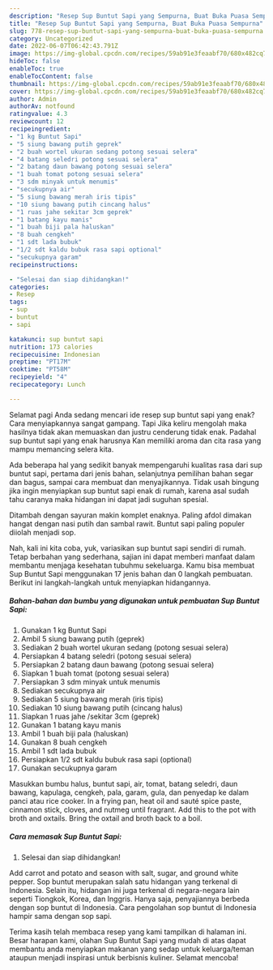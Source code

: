 ```yaml
---
description: "Resep Sup Buntut Sapi yang Sempurna, Buat Buka Puasa Sempurna"
title: "Resep Sup Buntut Sapi yang Sempurna, Buat Buka Puasa Sempurna"
slug: 778-resep-sup-buntut-sapi-yang-sempurna-buat-buka-puasa-sempurna
category: Uncategorized
date: 2022-06-07T06:42:43.791Z
image: https://img-global.cpcdn.com/recipes/59ab91e3feaabf70/680x482cq70/sup-buntut-sapi-foto-resep-utama.jpg
hideToc: false
enableToc: true
enableTocContent: false
thumbnail: https://img-global.cpcdn.com/recipes/59ab91e3feaabf70/680x482cq70/sup-buntut-sapi-foto-resep-utama.jpg
cover: https://img-global.cpcdn.com/recipes/59ab91e3feaabf70/680x482cq70/sup-buntut-sapi-foto-resep-utama.jpg
author: Admin
authorAv: notfound
ratingvalue: 4.3
reviewcount: 12
recipeingredient:
- "1 kg Buntut Sapi"
- "5 siung bawang putih geprek"
- "2 buah wortel ukuran sedang potong sesuai selera"
- "4 batang seledri potong sesuai selera"
- "2 batang daun bawang potong sesuai selera"
- "1 buah tomat potong sesuai selera"
- "3 sdm minyak untuk menumis"
- "secukupnya air"
- "5 siung bawang merah iris tipis"
- "10 siung bawang putih cincang halus"
- "1 ruas jahe sekitar 3cm geprek"
- "1 batang kayu manis"
- "1 buah biji pala haluskan"
- "8 buah cengkeh"
- "1 sdt lada bubuk"
- "1/2 sdt kaldu bubuk rasa sapi optional"
- "secukupnya garam"
recipeinstructions:

- "Selesai dan siap dihidangkan!"
categories:
- Resep
tags:
- sup
- buntut
- sapi

katakunci: sup buntut sapi 
nutrition: 173 calories
recipecuisine: Indonesian
preptime: "PT17M"
cooktime: "PT58M"
recipeyield: "4"
recipecategory: Lunch

---
```



Selamat pagi Anda sedang mencari ide resep sup buntut sapi yang enak? Cara menyiapkannya sangat gampang. Tapi Jika keliru mengolah maka hasilnya tidak akan memuaskan dan justru cenderung tidak enak. Padahal sup buntut sapi yang enak harusnya Kan memiliki aroma dan cita rasa yang mampu memancing selera kita.


Ada beberapa hal yang sedikit banyak mempengaruhi kualitas rasa dari sup buntut sapi, pertama dari jenis bahan, selanjutnya pemilihan bahan segar dan bagus, sampai cara membuat dan menyajikannya. Tidak usah bingung jika ingin menyiapkan sup buntut sapi enak di rumah, karena asal sudah tahu caranya maka hidangan ini dapat jadi suguhan spesial.

Ditambah dengan sayuran makin komplet enaknya. Paling afdol dimakan hangat dengan nasi putih dan sambal rawit. Buntut sapi paling populer diiolah menjadi sop.


Nah, kali ini kita coba, yuk, variasikan sup buntut sapi sendiri di rumah. Tetap berbahan yang sederhana, sajian ini dapat memberi manfaat dalam membantu menjaga kesehatan tubuhmu sekeluarga. Kamu bisa membuat Sup Buntut Sapi menggunakan 17 jenis bahan dan 0 langkah pembuatan. Berikut ini langkah-langkah untuk menyiapkan hidangannya.

<!--inarticleads1-->

##### Bahan-bahan dan bumbu yang digunakan untuk pembuatan Sup Buntut Sapi:

1. Gunakan 1 kg Buntut Sapi
1. Ambil 5 siung bawang putih (geprek)
1. Sediakan 2 buah wortel ukuran sedang (potong sesuai selera)
1. Persiapkan 4 batang seledri (potong sesuai selera)
1. Persiapkan 2 batang daun bawang (potong sesuai selera)
1. Siapkan 1 buah tomat (potong sesuai selera)
1. Persiapkan 3 sdm minyak untuk menumis
1. Sediakan secukupnya air
1. Sediakan 5 siung bawang merah (iris tipis)
1. Sediakan 10 siung bawang putih (cincang halus)
1. Siapkan 1 ruas jahe /sekitar 3cm (geprek)
1. Gunakan 1 batang kayu manis
1. Ambil 1 buah biji pala (haluskan)
1. Gunakan 8 buah cengkeh
1. Ambil 1 sdt lada bubuk
1. Persiapkan 1/2 sdt kaldu bubuk rasa sapi (optional)
1. Gunakan secukupnya garam


Masukkan bumbu halus, buntut sapi, air, tomat, batang seledri, daun bawang, kapulaga, cengkeh, pala, garam, gula, dan penyedap ke dalam panci atau rice cooker. In a frying pan, heat oil and sauté spice paste, cinnamon stick, cloves, and nutmeg until fragrant. Add this to the pot with broth and oxtails. Bring the oxtail and broth back to a boil. 

<!--inarticleads2-->

##### Cara memasak Sup Buntut Sapi:


1. Selesai dan siap dihidangkan!

Add carrot and potato and season with salt, sugar, and ground white pepper. Sop buntut merupakan salah satu hidangan yang terkenal di Indonesia. Selain itu, hidangan ini juga terkenal di negara-negara lain seperti Tiongkok, Korea, dan Inggris. Hanya saja, penyajiannya berbeda dengan sop buntut di Indonesia. Cara pengolahan sop buntut di Indonesia hampir sama dengan sop sapi. 

Terima kasih telah membaca resep yang kami tampilkan di halaman ini. Besar harapan kami, olahan Sup Buntut Sapi yang mudah di atas dapat membantu anda menyiapkan makanan yang sedap untuk keluarga/teman ataupun menjadi inspirasi untuk berbisnis kuliner. Selamat mencoba!
